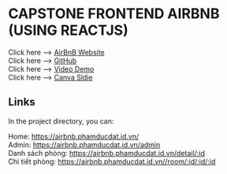 
# CAPSTONE FRONTEND AIRBNB (USING REACTJS)

Click here --> <a href="https://airbnb.phamducdat.id.vn/" target="_blank">AirBnB Website</a>
</br>
Click here --> <a href="https://github.com/ducdatit2002/Capstone-AirBnB-FE" target="_blank">GitHub</a>
</br>
Click here --> <a href="https://www.youtube.com/watch?v=Z2hGVObDybk" target="_blank">Video Demo</a>
</br>
Click here --> <a href="https://www.canva.com/design/DAF-eF8rJbM/sNobNN8GGh9rqGrY0875kA/view?utm_content=DAF-eF8rJbM&utm_campaign=designshare&utm_medium=link&utm_source=editor" target="_blank">Canva Sldie</a>
</br>

## Links

In the project directory, you can:

Home: https://airbnb.phamducdat.id.vn/
</br>
Admin: https://airbnb.phamducdat.id.vn/admin
</br>
Danh sách phòng: https://airbnb.phamducdat.id.vn/detail/:id
</br>
Chi tiết phòng: https://airbnb.phamducdat.id.vn//room/:id/:id/:id



